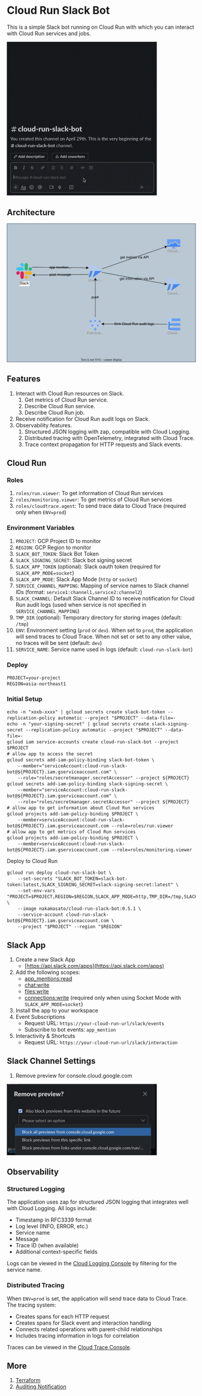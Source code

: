 # Cloud Run Slack Bot

This is a simple Slack bot running on Cloud Run with which you can interact with Cloud Run services and jobs.

<img src="docs/preview.gif" alt="preview" width="400"/>

## Architecture

![](docs/diagram.drawio.svg)

## Features

1. Interact with Cloud Run resources on Slack.
    1. Get metrics of Cloud Run service.
    1. Describe Cloud Run service.
    1. Describe Cloud Run job.
1. Receive notification for Cloud Run audit logs on Slack.
1. Observability features.
    1. Structured JSON logging with zap, compatible with Cloud Logging.
    1. Distributed tracing with OpenTelemetry, integrated with Cloud Trace.
    1. Trace context propagation for HTTP requests and Slack events.

## Cloud Run

### Roles

1. `roles/run.viewer`: To get information of Cloud Run services
1. `roles/monitoring.viewer`: To get metrics of Cloud Run services
1. `roles/cloudtrace.agent`: To send trace data to Cloud Trace (required only when `ENV=prod`)

### Environment Variables

1. `PROJECT`: GCP Project ID to monitor
1. `REGION`: GCP Region to monitor
1. `SLACK_BOT_TOKEN`: Slack Bot Token
1. `SLACK_SIGNING_SECRET`: Slack bot signing secret
1. `SLACK_APP_TOKEN` (optional): Slack oauth token (required for `SLACK_APP_MODE=socket`)
1. `SLACK_APP_MODE`: Slack App Mode (`http` or `socket`)
1. `SERVICE_CHANNEL_MAPPING`: Mapping of service names to Slack channel IDs (format: `service1:channel1,service2:channel2`)
1. `SLACK_CHANNEL`: Default Slack Channel ID to receive notification for Cloud Run audit logs (used when service is not specified in `SERVICE_CHANNEL_MAPPING`)
1. `TMP_DIR` (optional): Temporary directory for storing images (default: `/tmp`)
1. `ENV`: Environment setting (`prod` or `dev`). When set to `prod`, the application will send traces to Cloud Trace. When not set or set to any other value, no traces will be sent (default: `dev`)
1. `SERVICE_NAME`: Service name used in logs (default: `cloud-run-slack-bot`)

### Deploy

```
PROJECT=your-project
REGION=asia-northeast1
```

### Initial Setup

```shell
echo -n "xoxb-xxxx" | gcloud secrets create slack-bot-token --replication-policy automatic --project "$PROJECT" --data-file=-
echo -n "your-signing-secret" | gcloud secrets create slack-signing-secret --replication-policy automatic --project "$PROJECT" --data-file=-
gcloud iam service-accounts create cloud-run-slack-bot --project $PROJECT
# allow app to access the secret
gcloud secrets add-iam-policy-binding slack-bot-token \
    --member="serviceAccount:cloud-run-slack-bot@${PROJECT}.iam.gserviceaccount.com" \
    --role="roles/secretmanager.secretAccessor" --project ${PROJECT}
gcloud secrets add-iam-policy-binding slack-signing-secret \
    --member="serviceAccount:cloud-run-slack-bot@${PROJECT}.iam.gserviceaccount.com" \
    --role="roles/secretmanager.secretAccessor" --project ${PROJECT}
# allow app to get information about Cloud Run services
gcloud projects add-iam-policy-binding $PROJECT \
    --member=serviceAccount:cloud-run-slack-bot@${PROJECT}.iam.gserviceaccount.com --role=roles/run.viewer
# allow app to get metrics of Cloud Run services
gcloud projects add-iam-policy-binding $PROJECT \
    --member=serviceAccount:cloud-run-slack-bot@${PROJECT}.iam.gserviceaccount.com --role=roles/monitoring.viewer
```

Deploy to Cloud Run

```
gcloud run deploy cloud-run-slack-bot \
    --set-secrets "SLACK_BOT_TOKEN=slack-bot-token:latest,SLACK_SIGNING_SECRET=slack-signing-secret:latest" \
    --set-env-vars "PROJECT=$PROJECT,REGION=$REGION,SLACK_APP_MODE=http,TMP_DIR=/tmp,SLACK_CHANNEL=general,SERVICE_CHANNEL_MAPPING=service1:channel1,service2:channel2" \
    --image nakamasato/cloud-run-slack-bot:0.5.1 \
    --service-account cloud-run-slack-bot@${PROJECT}.iam.gserviceaccount.com \
    --project "$PROJECT" --region "$REGION"
```

## Slack App

1. Create a new Slack App
    - [https://api.slack.com/apps](https://api.slack.com/apps)
1. Add the following scopes:
    - [app_mentions:read](https://api.slack.com/scopes/app_mentions:read)
    - [chat:write](https://api.slack.com/scopes/chat:write)
    - [files:write](https://api.slack.com/scopes/files:write)
    - [connections:write](https://api.slack.com/scopes/connections:write) (required only when using Socket Mode with `SLACK_APP_MODE=socket`)
1. Install the app to your workspace
1. Event Subscriptions
    - Request URL: `https://your-cloud-run-url/slack/events`
    - Subscribe to bot events: `app_mention`
1. Interactivity & Shortcuts
    - Request URL: `https://your-cloud-run-url/slack/interaction`

## Slack Channel Settings

1. Remove preview for console.cloud.google.com

<img src="docs/slack-channel-preview.png" alt="preview" width="400"/>


## Observability

### Structured Logging

The application uses zap for structured JSON logging that integrates well with Cloud Logging. All logs include:

- Timestamp in RFC3339 format
- Log level (INFO, ERROR, etc.)
- Service name
- Message
- Trace ID (when available)
- Additional context-specific fields

Logs can be viewed in the [Cloud Logging Console](https://console.cloud.google.com/logs) by filtering for the service name.

### Distributed Tracing

When `ENV=prod` is set, the application will send trace data to Cloud Trace. The tracing system:

- Creates spans for each HTTP request
- Creates spans for Slack event and interaction handling
- Connects related operations with parent-child relationships
- Includes tracing information in logs for correlation

Traces can be viewed in the [Cloud Trace Console](https://console.cloud.google.com/traces).

## More

1. [Terraform](docs/terraform.md)
1. [Auditing Notification](docs/auditing.md)
